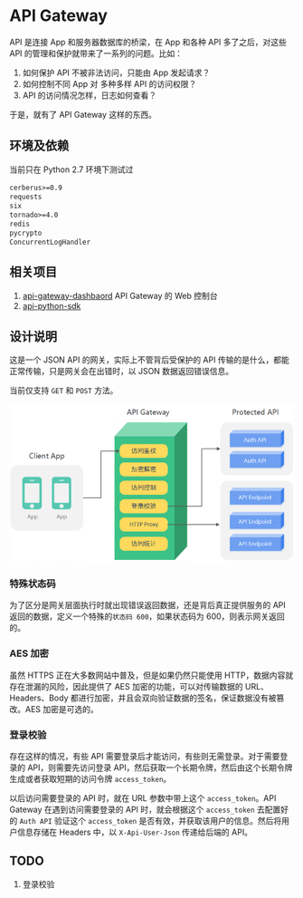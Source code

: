 # API Gateway

API 是连接 App 和服务器数据库的桥梁，在 App 和各种 API 多了之后，对这些 API 的管理和保护就带来了一系列的问题。比如：

1. 如何保护 API 不被非法访问，只能由 App 发起请求？
2. 如何控制不同 App 对 多种多样 API 的访问权限？
3. API 的访问情况怎样，日志如何查看？

于是，就有了 API Gateway 这样的东西。

## 环境及依赖

当前只在 Python 2.7 环境下测试过

```
cerberus>=0.9
requests
six
tornado>=4.0
redis
pycrypto
ConcurrentLogHandler
```

## 相关项目

1. [api-gateway-dashbaord](https://github.com/restran/api-gateway-dashboard) API Gateway 的 Web 控制台
2. [api-python-sdk](https://github.com/restran/api-python-sdk)

## 设计说明

这是一个 JSON API 的网关，实际上不管背后受保护的 API 传输的是什么，都能正常传输，只是网关会在出错时，以 JSON 数据返回错误信息。

当前仅支持 `GET` 和 `POST` 方法。

![img.png](doc/design.png "")

### 特殊状态码

为了区分是网关层面执行时就出现错误返回数据，还是背后真正提供服务的 API 返回的数据，定义一个特殊的`状态码 600`，如果状态码为 600，则表示网关返回的。

### AES 加密

虽然 HTTPS 正在大多数网站中普及，但是如果仍然只能使用 HTTP，数据内容就存在泄漏的风险，因此提供了 AES 加密的功能，可以对传输数据的 URL、Headers、Body 都进行加密，并且会双向验证数据的签名，保证数据没有被篡改。AES 加密是可选的。

### 登录校验

存在这样的情况，有些 API 需要登录后才能访问，有些则无需登录。对于需要登录的 API，则需要先访问登录 API，然后获取一个长期令牌，然后由这个长期令牌生成或者获取短期的访问令牌 `access_token`。

以后访问需要登录的 API 时，就在 URL 参数中带上这个 `access_token`。API Gateway 在遇到访问需要登录的 API 时，就会根据这个 `access_token` 去配置好的 `Auth API` 验证这个 `access_token` 是否有效，并获取该用户的信息。然后将用户信息存储在 Headers 中，以 `X-Api-User-Json` 传递给后端的 API。


## TODO

1. 登录校验
